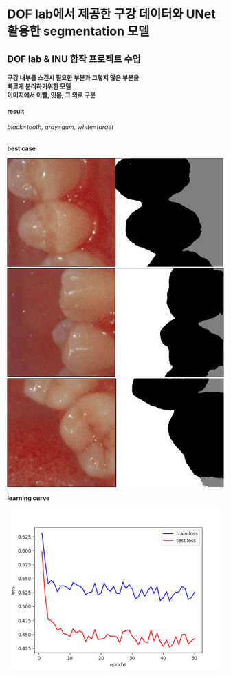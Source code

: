 # DOF lab에서 제공한 구강 데이터와 UNet 활용한 segmentation 모델 
<h2>
DOF lab & INU 합작 프로젝트 수업
</h2>
<h4>
구강 내부를 스캔시 필요한 부분과 그렇지 않은 부분을<br>
빠르게 분리하기위한 모델<br>
이미지에서 이빨, 잇몸, 그 외로 구분
</h4>
<h4>
result
<h6>black=tooth, gray=gum, white=target</h6>
</h4>
<h4>
best case

![screenshot](./samples/2022-09-21_000_0530.png)
![screenshot](./samples/2022-09-21_000_0640.png)
![screenshot](./samples/2022-09-21_002_0140.png)

learning curve

![screenshot](./samples/learnig_curve.png)
</h4>